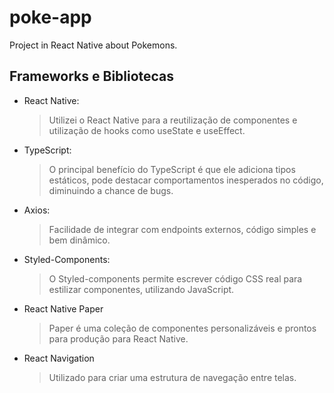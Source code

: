 # poke-app

Project in React Native about Pokemons.

## Frameworks e Bibliotecas

- React Native:

  > Utilizei o React Native para a reutilização de componentes e utilização de hooks como useState e useEffect.

- TypeScript:

  > O principal benefício do TypeScript é que ele adiciona tipos estáticos, pode destacar comportamentos inesperados no código, diminuindo a chance de bugs.

- Axios:

  > Facilidade de integrar com endpoints externos, código simples e bem dinâmico.

- Styled-Components:

  > O Styled-components permite escrever código CSS real para estilizar componentes, utilizando JavaScript.

- React Native Paper

  > Paper é uma coleção de componentes personalizáveis ​​e prontos para produção para React Native.

- React Navigation

  > Utilizado para criar uma estrutura de navegação entre telas.
